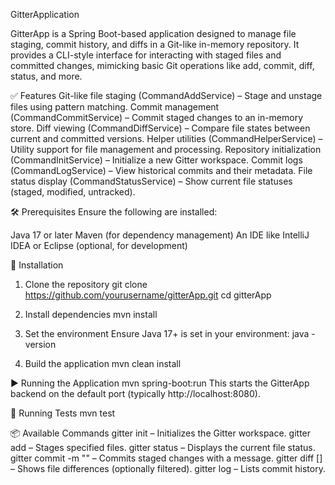 GitterApplication

GitterApp is a Spring Boot-based application designed to manage file staging, commit history, and diffs in a Git-like in-memory repository. 
It provides a CLI-style interface for interacting with staged files and committed changes, mimicking basic Git operations like add, commit, diff, status, and more.


✅ Features
Git-like file staging (CommandAddService) – Stage and unstage files using pattern matching.
Commit management (CommandCommitService) – Commit staged changes to an in-memory store.
Diff viewing (CommandDiffService) – Compare file states between current and committed versions.
Helper utilities (CommandHelperService) – Utility support for file management and processing.
Repository initialization (CommandInitService) – Initialize a new Gitter workspace.
Commit logs (CommandLogService) – View historical commits and their metadata.
File status display (CommandStatusService) – Show current file statuses (staged, modified, untracked).

🛠 Prerequisites
Ensure the following are installed:

Java 17 or later
Maven (for dependency management)
An IDE like IntelliJ IDEA or Eclipse (optional, for development)

🚀 Installation
1. Clone the repository
   git clone https://github.com/yourusername/gitterApp.git
   cd gitterApp

2. Install dependencies
   mvn install

3. Set the environment
   Ensure Java 17+ is set in your environment:
   java -version

4. Build the application
   mvn clean install

▶️ Running the Application
   mvn spring-boot:run
   This starts the GitterApp backend on the default port (typically http://localhost:8080).

🧪 Running Tests
    mvn test

📦 Available Commands
gitter init – Initializes the Gitter workspace.
gitter add <file-or-pattern> – Stages specified files.
gitter status – Displays the current file status.
gitter commit -m "<message>" – Commits staged changes with a message.
gitter diff [<file-or-path>] – Shows file differences (optionally filtered).
gitter log – Lists commit history.